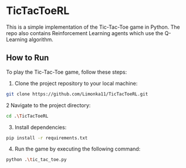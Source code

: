 # TicTacToeRL

This is a simple implementation of the Tic-Tac-Toe game in Python.
The repo also contains Reinforcement Learning agents which use the Q-Learning algorithm.

## How to Run

To play the Tic-Tac-Toe game, follow these steps:

1. Clone the project repository to your local machine:
```bash
git clone https://github.com/Limonka11/TicTacToeRL.git
```
2 Navigate to the project directory:
```bash
cd .\TicTacToeRL
```
3. Install dependencies:
```bash
pip install -r requirements.txt
```

4. Run the game by executing the following command:
```bash
python .\tic_tac_toe.py
```
